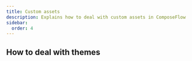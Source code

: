 ```yaml
---
title: Custom assets
description: Explains how to deal with custom assets in ComposeFlow
sidebar:
  order: 4
---
```


## How to deal with themes

